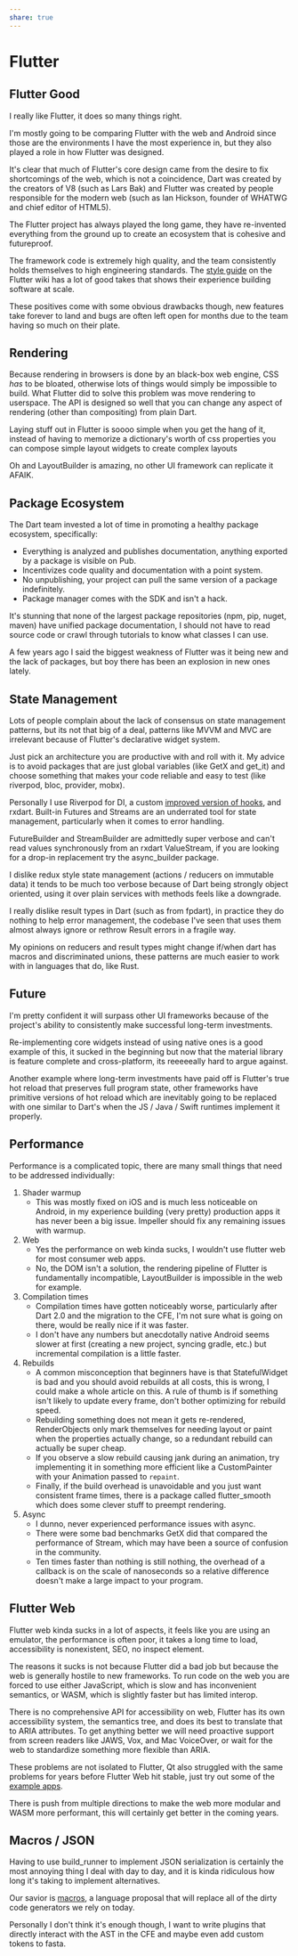```yaml
---
share: true
---
```


# Flutter

## Flutter Good

I really like Flutter, it does so many things right.

I'm mostly going to be comparing Flutter with the web and Android since those are the environments I have the most experience in, but they also played a role in how Flutter was designed.

It's clear that much of Flutter's core design came from the desire to fix shortcomings of the web, which is not a coincidence, Dart was created by the creators of V8 (such as Lars Bak) and Flutter was created by people responsible for the modern web (such as Ian Hickson, founder of WHATWG and chief editor of HTML5).

The Flutter project has always played the long game, they have re-invented everything from the ground up to create an ecosystem that is cohesive and futureproof.

The framework code is extremely high quality, and the team consistently holds themselves to high engineering standards. The [style guide](https://github.com/flutter/flutter/wiki/Style-guide-for-Flutter-repo) on the Flutter wiki has a lot of good takes that shows their experience building software at scale.

These positives come with some obvious drawbacks though, new features take forever to land and bugs are often left open for months due to the team having so much on their plate.

## Rendering

Because rendering in browsers is done by an black-box web engine, CSS *has* to be bloated, otherwise lots of things would simply be impossible to build. What Flutter did to solve this problem was move rendering to userspace. The API is designed so well that you can change any aspect of rendering (other than compositing) from plain Dart.

Laying stuff out in Flutter is soooo simple when you get the hang of it, instead of having to memorize a dictionary's worth of css properties you can compose simple layout widgets to create complex layouts

Oh and LayoutBuilder is amazing, no other UI framework can replicate it AFAIK.

## Package Ecosystem

The Dart team invested a lot of time in promoting a healthy package ecosystem, specifically:

* Everything is analyzed and publishes documentation, anything exported by a package is visible on Pub.
* Incentivizes code quality and documentation with a point system.
* No unpublishing, your project can pull the same version of a package indefinitely.
* Package manager comes with the SDK and isn't a hack.

It's stunning that none of the largest package repositories (npm, pip, nuget, maven) have unified package documentation, I should not have to read source code or crawl through tutorials to know what classes I can use.

A few years ago I said the biggest weakness of Flutter was it being new and the lack of packages, but boy there has been an explosion in new ones lately.

## State Management

Lots of people complain about the lack of consensus on state management patterns, but its not that big of a deal, patterns like MVVM and MVC are irrelevant because of Flutter's declarative widget system.

Just pick an architecture you are productive with and roll with it. My advice is to avoid packages that are just global variables (like GetX and get_it) and choose something that makes your code reliable and easy to test (like riverpod, bloc, provider, mobx).

Personally I use Riverpod for DI, a custom [improved version of hooks](https://gist.github.com/PixelToast/8ea4495637a366f340a3eca8bf528388), and rxdart. Built-in Futures and Streams are an underrated tool for state management, particularly when it comes to error handling.

FutureBuilder and StreamBuilder are admittedly super verbose and can't read values synchronously from an rxdart ValueStream, if you are looking for a drop-in replacement try the async_builder package.

I dislike redux style state management (actions / reducers on immutable data) it tends to be much too verbose because of Dart being strongly object oriented, using it over plain services with methods feels like a downgrade.

I really dislike result types in Dart (such as from fpdart), in practice they do nothing to help error management, the codebase I've seen that uses them almost always ignore or rethrow Result errors in a fragile way.

My opinions on reducers and result types might change if/when dart has macros and discriminated unions, these patterns are much easier to work with in languages that do, like Rust.

## Future

I'm pretty confident it will surpass other UI frameworks because of the project's ability to consistently make successful long-term investments.

Re-implementing core widgets instead of using native ones is a good example of this, it sucked in the beginning but now that the material library is feature complete and cross-platform, its reeeeeally hard to argue against.

Another example where long-term investments have paid off is Flutter's true hot reload that preserves full program state, other frameworks have primitive versions of hot reload which are inevitably going to be replaced with one similar to Dart's when the JS / Java / Swift runtimes implement it properly.

## Performance

Performance is a complicated topic, there are many small things that need to be addressed individually:

1. Shader warmup
	* This was mostly fixed on iOS and is much less noticeable on Android, in my experience building (very pretty) production apps it has never been a big issue. Impeller should fix any remaining issues with warmup.
2. Web
	* Yes the performance on web kinda sucks, I wouldn't use flutter web for most consumer web apps.
	* No, the DOM isn't a solution, the rendering pipeline of Flutter is fundamentally incompatible, LayoutBuilder is impossible in the web for example.
3. Compilation times
	* Compilation times have gotten noticeably worse, particularly after Dart 2.0 and the migration to the CFE, I'm not sure what is going on there, would be really nice if it was faster.
	* I don't have any numbers but anecdotally native Android seems slower at first (creating a new project, syncing gradle, etc.) but incremental compilation is a little faster.
4. Rebuilds
	* A common misconception that beginners have is that StatefulWidget is bad and you should avoid rebuilds at all costs, this is wrong, I could make a whole article on this. A rule of thumb is if something isn't likely to update every frame, don't bother optimizing for rebuild speed.
	* Rebuilding something does not mean it gets re-rendered, RenderObjects only mark themselves for needing layout or paint when the properties actually change, so a redundant rebuild can actually be super cheap.
	* If you observe a slow rebuild causing jank during an animation, try implementing it in something more efficient like a CustomPainter with your Animation passed to `repaint`.
	* Finally, if the build overhead is unavoidable and you just want consistent frame times, there is a package called flutter_smooth which does some clever stuff to preempt rendering.
5. Async
	* I dunno, never experienced performance issues with async.
	* There were some bad benchmarks GetX did that compared the performance of Stream, which may have been a source of confusion in the community.
	* Ten times faster than nothing is still nothing, the overhead of a callback is on the scale of nanoseconds so a relative difference doesn't make a large impact to your program.

## Flutter Web

Flutter web kinda sucks in a lot of aspects, it feels like you are using an emulator, the performance is often poor, it takes a long time to load, accessibility is nonexistent, SEO, no inspect element.

The reasons it sucks is not because Flutter did a bad job but because the web is generally hostile to new frameworks. To run code on the web you are forced to use either JavaScript, which is slow and has inconvenient semantics, or WASM, which is slightly faster but has limited interop. 

There is no comprehensive API for accessibility on web, Flutter has its own accessibility system, the semantics tree, and does its best to translate that to ARIA attributes. To get anything better we will need proactive support from screen readers like JAWS, Vox, and Mac VoiceOver, or wait for the web to standardize something more flexible than ARIA.

These problems are not isolated to Flutter, Qt also struggled with the same problems for years before Flutter Web hit stable, just try out some of the [example apps](https://www.qt.io/qt-examples-for-webassembly).

There is push from multiple directions to make the web more modular and WASM more performant, this will certainly get better in the coming years.

## Macros / JSON

Having to use build_runner to implement JSON serialization is certainly the most annoying thing I deal with day to day, and it is kinda ridiculous how long it's taking to implement alternatives.

Our savior is [macros](https://github.com/dart-lang/language/blob/main/working/macros/feature-specification.md), a language proposal that will replace all of the dirty code generators we rely on today.

Personally I don't think it's enough though, I want to write plugins that directly interact with the AST in the CFE and maybe even add custom tokens to fasta.